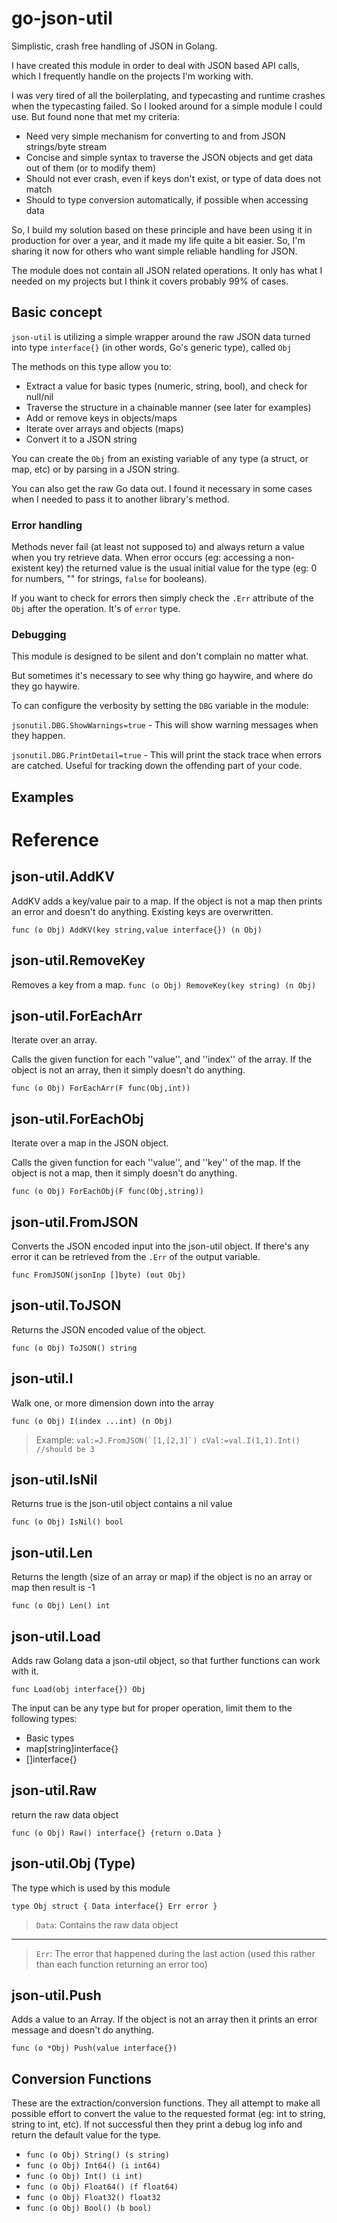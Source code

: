 # go-json-util

Simplistic, crash free handling of JSON in Golang.

I have created this module in order to deal with JSON based API calls, which I frequently handle on the projects I'm working with. 

I was very tired of all the boilerplating, and typecasting and runtime crashes when the typecasting failed. So I looked around for a simple module I could use. But found none that met my criteria:

- Need very simple mechanism for converting to and from JSON strings/byte stream
- Concise and simple syntax to traverse the JSON objects and get data out of them (or to modify them)
- Should not ever crash, even if keys don't exist, or type of data does not match
- Should to type conversion automatically, if possible when accessing data 

So, I build my solution based on these principle and have been using it in production for over a year, and it made my life quite a bit easier. So, I'm sharing it now for others who want simple reliable handling for JSON.

The module does not contain all JSON related operations. It only has what I needed on my projects but I think it covers probably 99% of cases.

## Basic concept 

`json-util` is utilizing a simple wrapper around the raw JSON data turned into type `interface{}` (in other words, Go's generic type), called `Obj`

The methods on this type allow you to:
- Extract a value for basic types (numeric, string, bool), and check for null/nil
- Traverse the structure in a chainable manner (see later for examples)
- Add or remove keys in objects/maps
- Iterate over arrays and objects (maps)
- Convert it to a JSON string

You can create the `Obj` from an existing variable of any type (a struct, or map, etc) or by parsing in a JSON string.

You can also get the raw Go data out. I found it necessary in some cases when I needed to pass it to another library's method.

### Error handling 

Methods never fail (at least not supposed to) and always return a value when you try retrieve data. When error occurs (eg: accessing a non-existent key) the returned value is the usual initial value for the type (eg: 0 for numbers, "" for strings, `false` for booleans). 

If you want to check for errors then simply check the `.Err` attribute of the `Obj` after the operation. It's of `error` type. 

### Debugging

This module is designed to be silent and don't complain no matter what. 

But sometimes it's necessary to see why thing go haywire, and where do they go haywire. 

To can configure the verbosity by setting the `DBG` variable in the module:

`jsonutil.DBG.ShowWarnings=true` - This will show warning messages when they happen.

`jsonutil.DBG.PrintDetail=true` - This will print the stack trace when errors are catched. Useful for tracking down the offending part of your code.


## Examples





# Reference

## json-util.AddKV
  AddKV adds a key/value pair to a map. If the object is not a map then prints an error and doesn't do anything. Existing keys are overwritten.

  `func (o Obj) AddKV(key string,value interface{}) (n Obj)`

## json-util.RemoveKey
  Removes a key from a map.
  `func (o Obj) RemoveKey(key string) (n Obj)`

## json-util.ForEachArr
  Iterate over an array.

  Calls the given function for each ''value'', and ''index'' of the array. If the object is not an array, then it simply doesn't do anything.

  `func (o Obj) ForEachArr(F func(Obj,int))`

## json-util.ForEachObj
  Iterate over a map in the JSON object.

  Calls the given function for each ''value'', and ''key'' of the map. If the object is not a map, then it simply doesn't do anything.

  `func (o Obj) ForEachObj(F func(Obj,string))`

## json-util.FromJSON
  Converts the JSON encoded input into the json-util object. If there's any error it can be retrieved from the `.Err` of the output variable.

  `func FromJSON(jsonInp []byte) (out Obj)`

## json-util.ToJSON
  Returns the JSON encoded value of the object.

  `func (o Obj) ToJSON() string`

## json-util.I
  Walk one, or more dimension down into the array

  `func (o Obj) I(index ...int) (n Obj)`

  > Example:
  ``val:=J.FromJSON(`[1,[2,3]`)
  cVal:=val.I(1,1).Int()   //should be 3
  ``

## json-util.IsNil
  Returns true is the json-util object contains a nil value

  `func (o Obj) IsNil() bool`

## json-util.Len
  Returns the length (size of an array or map) if the object is no an array or map then result is -1

  `func (o Obj) Len() int`

## json-util.Load
  Adds raw Golang data a json-util object, so that further functions can work with it.

  `func Load(obj interface{}) Obj`

  The input can be any type but for proper operation, limit them to the following types:

  * Basic types
  * map[string]interface{}
  * []interface{}

## json-util.Raw
  return the raw data object

  `func (o Obj) Raw() interface{} {return o.Data }`

## json-util.Obj (Type)
  The type which is used by this module

  `type Obj struct {
    Data interface{}
    Err error
  }`

  > `Data`: Contains the raw data object
  ---
  > `Err`: The error that happened during the last action (used this rather than each function returning an error too)

## json-util.Push
  Adds a value to an Array. If the object is not an array then it prints an error message and doesn't do anything.

  `func (o *Obj) Push(value interface{})`

## Conversion Functions

  These are the extraction/conversion functions. They all attempt to make all possible effort to convert the value to the requested format (eg: int to string, string to int, etc). If not successful then they print a debug log info and return the default value for the type.

  * `func (o Obj) String() (s string)`
  * `func (o Obj) Int64() (i int64)`
  * `func (o Obj) Int() (i int)`
  * `func (o Obj) Float64() (f float64)`
  * `func (o Obj) Float32() float32`
  * `func (o Obj) Bool() (b bool)`

